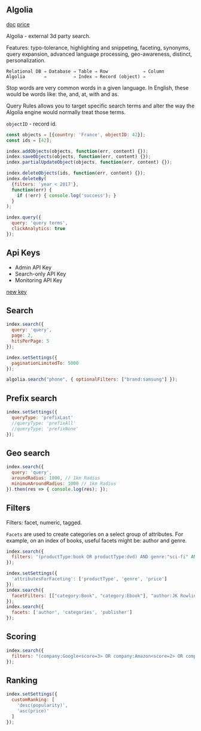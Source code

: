 Algolia
-

[doc](https://www.algolia.com/doc/api-client/go/getting-started/)
[price](https://www.algolia.com/pricing)

Algolia - external 3d party search.

Features: typo-tolerance, highlighting and snippeting, faceting,
synonyms, query expansion, advanced language processing,
geo-awareness, distinct, personalization.

````
Relational DB ⇒ Database ⇒ Table ⇒ Row             ⇒ Column
Algolia       ⇒          ⇒ Index ⇒ Record (object) ⇒
````

Stop words are very common words in a given language.
In English, these would be words like: the, and, at, with and as.

Query Rules allows you to target specific search terms
and alter the way the Algolia engine would normally treat those terms.

`objectID` - record id.

````js
const objects = [{country: 'France', objectID: 42}];
const ids = [42];

index.addObjects(objects, function(err, content) {});
index.saveObjects(objects, function(err, content) {});
index.partialUpdateObject(objects, function(err, content) {});

index.deleteObjects(ids, function(err, content) {});
index.deleteBy(
  {filters: 'year < 2017'},
  function(err) {
    if (!err) { console.log('success'); }
  }
);
````

````js
index.query({
  query: 'query terms',
  clickAnalytics: true
});
````

## Api Keys

* Admin API Key
* Search-only API Key
* Monitoring API Key

[new key](https://monosnap.com/file/ZDc7JGQwpuOTiKh8HB0LeDUb6WPlqU)

## Search

````js
index.search({
  query: 'query',
  page: 2,
  hitsPerPage: 5
});

index.setSettings({
  paginationLimitedTo: 5000
});

algolia.search("phone", { optionalFilters: ["brand:samsung"] });
````

## Prefix search

````js
index.setSettings({
  queryType: 'prefixLast'
  //queryType: 'prefixAll'
  //queryType: 'prefixNone'
});
````

## Geo search

````js
index.search({
  query: 'query',
  aroundRadius: 1000, // 1km Radius
  minimumAroundRadius: 1000 // 1km Radius
}).then(res => { console.log(res); });
````

## Filters

Filters: facet, numeric, tagged.

`Facets` are used to create categories on a select group of attributes.
For example, on an index of books, useful facets might be: author and genre.

````js
index.search({
  filters: '(productType:book OR productType:dvd) AND genre:"sci-fi" AND price < 10'
});

index.setSettings({
  'attributesForFaceting': ['productType', 'genre', 'price']
});
index.search({
  facetFilters: [["category:Book", "category:Ebook"], "author:JK Rowling"]
});
index.search({
  facets: ['author', 'categories', 'publisher']
});
````

## Scoring

````js
index.search({
  filters: "(company:Google<score=3> OR company:Amazon<score=2> OR company:Facebook<score=1>)",
});
````

## Ranking

````js
index.setSettings({
  customRanking: [
    'desc(popularity)',
    'asc(price)'
  ]
});
````
